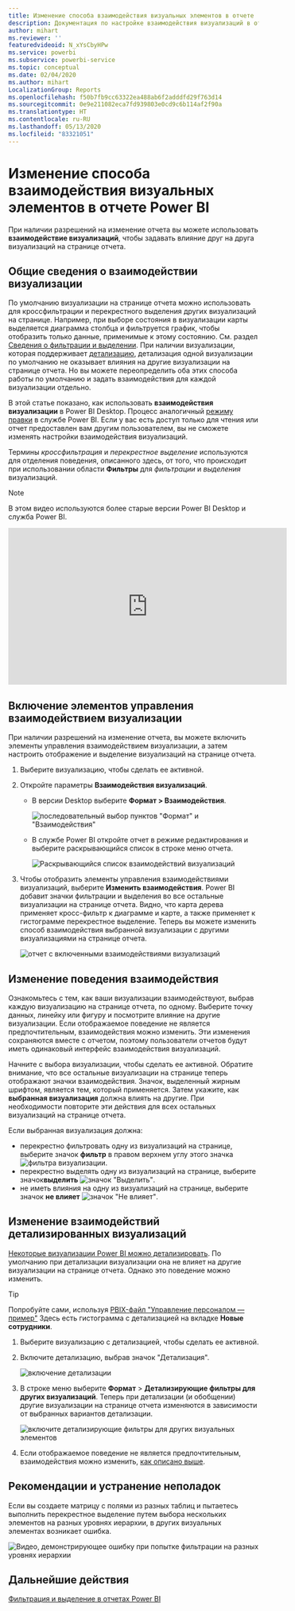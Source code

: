 ```yaml
---
title: Изменение способа взаимодействия визуальных элементов в отчете
description: Документация по настройке взаимодействия визуализаций в отчете службы Microsoft Power BI и отчете Power BI Desktop.
author: mihart
ms.reviewer: ''
featuredvideoid: N_xYsCbyHPw
ms.service: powerbi
ms.subservice: powerbi-service
ms.topic: conceptual
ms.date: 02/04/2020
ms.author: mihart
LocalizationGroup: Reports
ms.openlocfilehash: f50b7fb9cc63322ea488ab6f2adddfd29f763d14
ms.sourcegitcommit: 0e9e211082eca7fd939803e0cd9c6b114af2f90a
ms.translationtype: HT
ms.contentlocale: ru-RU
ms.lasthandoff: 05/13/2020
ms.locfileid: "83321051"
---
```

# <a name="change-how-visuals-interact-in-a-power-bi-report"></a>Изменение способа взаимодействия визуальных элементов в отчете Power BI
При наличии разрешений на изменение отчета вы можете использовать **взаимодействие визуализаций**, чтобы задавать влияние друг на друга визуализаций на странице отчета. 

## <a name="introduction-to-visual-interactions"></a>Общие сведения о взаимодействии визуализации
По умолчанию визуализации на странице отчета можно использовать для кроссфильтрации и перекрестного выделения других визуализаций на странице.
Например, при выборе состояния в визуализации карты выделяется диаграмма столбца и фильтруется график, чтобы отобразить только данные, применимые к этому состоянию.
См. раздел [Сведения о фильтрации и выделении](power-bi-reports-filters-and-highlighting.md). При наличии визуализации, которая поддерживает [детализацию](../consumer/end-user-drill.md), детализация одной визуализации по умолчанию не оказывает влияния на другие визуализации на странице отчета. Но вы можете переопределить оба этих способа работы по умолчанию и задать взаимодействия для каждой визуализации отдельно.

В этой статье показано, как использовать **взаимодействия визуализации** в Power BI Desktop. Процесс аналогичный [режиму правки](service-interact-with-a-report-in-editing-view.md) в службе Power BI. Если у вас есть доступ только для чтения или отчет предоставлен вам другим пользователем, вы не сможете изменять настройки взаимодействия визуализаций.

Термины *кроссфильтрация* и *перекрестное выделение* используются для отделения поведения, описанного здесь, от того, что происходит при использовании области **Фильтры** для *фильтрации* и *выделения* визуализаций.  

> [!NOTE]
> В этом видео используются более старые версии Power BI Desktop и служба Power BI. 
>
>

<iframe width="560" height="315" src="https://www.youtube.com/embed/N_xYsCbyHPw?list=PL1N57mwBHtN0JFoKSR0n-tBkUJHeMP2cP" frameborder="0" allowfullscreen></iframe>


## <a name="enable-the-visual-interaction-controls"></a>Включение элементов управления взаимодействием визуализации
При наличии разрешений на изменение отчета, вы можете включить элементы управления взаимодействием визуализации, а затем настроить отображение и выделение визуализаций на странице отчета. 

1. Выберите визуализацию, чтобы сделать ее активной.  
2. Откройте параметры **Взаимодействия визуализаций**.
    

    - В версии Desktop выберите **Формат > Взаимодействия**.

        ![последовательный выбор пунктов "Формат" и "Взаимодействия"](media/service-reports-visual-interactions/power-bi-interaction.png)

    - В службе Power BI откройте отчет в режиме редактирования и выберите раскрывающийся список в строке меню отчета.

        ![Раскрывающийся список взаимодействий визуализаций](media/service-reports-visual-interactions/power-bi-service.png)

3. Чтобы отобразить элементы управления взаимодействиями визуализаций, выберите **Изменить взаимодействия**. Power BI добавит значки фильтрации и выделения во все остальные визуализации на странице отчета. Видно, что карта дерева применяет кросс-фильтр к диаграмме и карте, а также применяет к гистограмме перекрестное выделение. Теперь вы можете изменить способ взаимодействия выбранной визуализации с другими визуализациями на странице отчета.
   
    ![отчет с включенными взаимодействиями визуализаций](media/service-reports-visual-interactions/power-bi-turn-on.png)


## <a name="change-the-interaction-behavior"></a>Изменение поведения взаимодействия
Ознакомьтесь с тем, как ваши визуализации взаимодействуют, выбрав каждую визуализацию на странице отчета, по одному.  Выберите точку данных, линейку или фигуру и посмотрите влияние на другие визуализации. Если отображаемое поведение не является предпочтительным, взаимодействия можно изменить. Эти изменения сохраняются вместе с отчетом, поэтому пользователи отчетов будут иметь одинаковый интерфейс взаимодействия визуализаций.


Начните с выбора визуализации, чтобы сделать ее активной.  Обратите внимание, что все остальные визуализации на странице теперь отображают значки взаимодействия. Значок, выделенный жирным шрифтом, является тем, который применяется. Затем укажите, как **выбранная визуализация** должна влиять на другие.  При необходимости повторите эти действия для всех остальных визуализаций на странице отчета.

Если выбранная визуализация должна:
   
   * перекрестно фильтровать одну из визуализаций на странице, выберите значок **фильтр** в правом верхнем углу этого значка ![фильтра визуализации](media/service-reports-visual-interactions/power-bi-filter-icon.png).
   * перекрестно выделять одну из визуализаций на странице, выберите значок**выделить** ![значок "Выделить"](media/service-reports-visual-interactions/power-bi-highlight-icon.png).
   * не иметь влияния на одну из визуализаций на странице, выберите значок **не влияет** ![значок "Не влияет"](media/service-reports-visual-interactions/power-bi-no-impact.png).

## <a name="change-the-interactions-of-drillable-visualizations"></a>Изменение взаимодействий детализированных визуализаций
[Некоторые визуализации Power BI можно детализировать](../consumer/end-user-drill.md). По умолчанию при детализации визуализации она не влияет на другие визуализации на странице отчета. Однако это поведение можно изменить. 

> [!TIP]
> Попробуйте сами, используя [PBIX-файл "Управление персоналом — пример"](https://download.microsoft.com/download/6/9/5/69503155-05A5-483E-829A-F7B5F3DD5D27/Human%20Resources%20Sample%20PBIX.pbix) Здесь есть гистограмма с детализацией на вкладке **Новые сотрудники**.
>

1. Выберите визуализацию с детализацией, чтобы сделать ее активной. 

2. Включите детализацию, выбрав значок "Детализация".

    ![включение детализации](media/service-reports-visual-interactions/power-bi-drill-down.png)

2. В строке меню выберите **Формат** > **Детализирующие фильтры для других визуализаций**.  Теперь при детализации (и обобщении) другие визуализации на странице отчета изменяются в зависимости от выбранных вариантов детализации. 

    ![включите детализирующие фильтры для других визуальных элементов](media/service-reports-visual-interactions/power-bi-drill.png)

3. Если отображаемое поведение не является предпочтительным, взаимодействия можно изменить, [как описано выше](#change-the-interaction-behavior).

## <a name="considerations-and-troubleshooting"></a>Рекомендации и устранение неполадок
Если вы создаете матрицу с полями из разных таблиц и пытаетесь выполнить перекрестное выделение путем выбора нескольких элементов на разных уровнях иерархии, в других визуальных элементах возникает ошибка. 

![Видео, демонстрирующее ошибку при попытке фильтрации на разных уровнях иерархии](media/service-reports-visual-interactions/cross-highlight.gif)
    
## <a name="next-steps"></a>Дальнейшие действия
[Фильтрация и выделение в отчетах Power BI](power-bi-reports-filters-and-highlighting.md)
